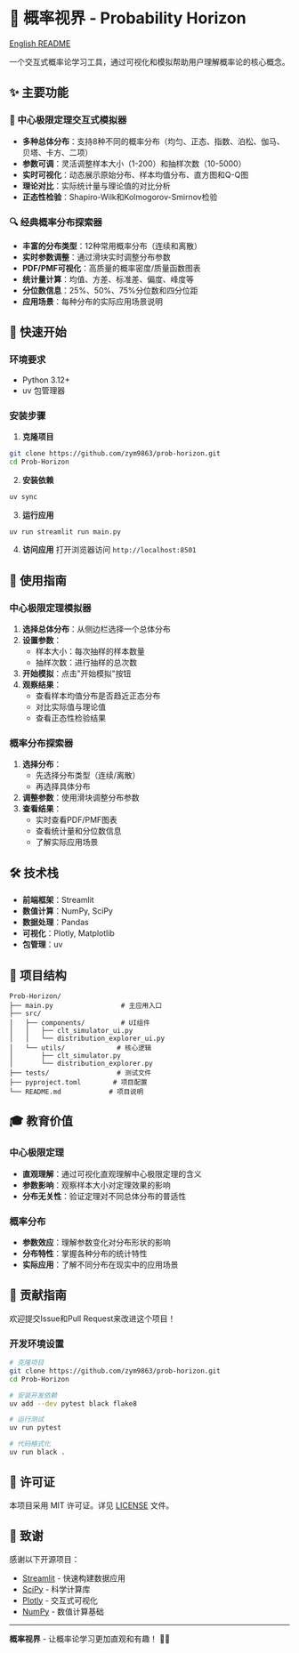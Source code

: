 # 🎲 概率视界 - Probability Horizon

[English README](README_EN.md)

一个交互式概率论学习工具，通过可视化和模拟帮助用户理解概率论的核心概念。

## ✨ 主要功能

### 🎯 中心极限定理交互式模拟器
- **多种总体分布**：支持8种不同的概率分布（均匀、正态、指数、泊松、伽马、贝塔、卡方、二项）
- **参数可调**：灵活调整样本大小（1-200）和抽样次数（10-5000）
- **实时可视化**：动态展示原始分布、样本均值分布、直方图和Q-Q图
- **理论对比**：实际统计量与理论值的对比分析
- **正态性检验**：Shapiro-Wilk和Kolmogorov-Smirnov检验

### 🔍 经典概率分布探索器
- **丰富的分布类型**：12种常用概率分布（连续和离散）
- **实时参数调整**：通过滑块实时调整分布参数
- **PDF/PMF可视化**：高质量的概率密度/质量函数图表
- **统计量计算**：均值、方差、标准差、偏度、峰度等
- **分位数信息**：25%、50%、75%分位数和四分位距
- **应用场景**：每种分布的实际应用场景说明

## 🚀 快速开始

### 环境要求
- Python 3.12+
- uv 包管理器

### 安装步骤

1. **克隆项目**
```bash
git clone https://github.com/zym9863/prob-horizon.git
cd Prob-Horizon
```

2. **安装依赖**
```bash
uv sync
```

3. **运行应用**
```bash
uv run streamlit run main.py
```

4. **访问应用**
打开浏览器访问 `http://localhost:8501`

## 📖 使用指南

### 中心极限定理模拟器

1. **选择总体分布**：从侧边栏选择一个总体分布
2. **设置参数**：
   - 样本大小：每次抽样的样本数量
   - 抽样次数：进行抽样的总次数
3. **开始模拟**：点击"开始模拟"按钮
4. **观察结果**：
   - 查看样本均值分布是否趋近正态分布
   - 对比实际值与理论值
   - 查看正态性检验结果

### 概率分布探索器

1. **选择分布**：
   - 先选择分布类型（连续/离散）
   - 再选择具体分布
2. **调整参数**：使用滑块调整分布参数
3. **查看结果**：
   - 实时查看PDF/PMF图表
   - 查看统计量和分位数信息
   - 了解实际应用场景

## 🛠️ 技术栈

- **前端框架**：Streamlit
- **数值计算**：NumPy, SciPy
- **数据处理**：Pandas
- **可视化**：Plotly, Matplotlib
- **包管理**：uv

## 📁 项目结构

```
Prob-Horizon/
├── main.py                 # 主应用入口
├── src/
│   ├── components/         # UI组件
│   │   ├── clt_simulator_ui.py
│   │   └── distribution_explorer_ui.py
│   └── utils/             # 核心逻辑
│       ├── clt_simulator.py
│       └── distribution_explorer.py
├── tests/                 # 测试文件
├── pyproject.toml        # 项目配置
└── README.md            # 项目说明
```

## 🎓 教育价值

### 中心极限定理
- **直观理解**：通过可视化直观理解中心极限定理的含义
- **参数影响**：观察样本大小对定理效果的影响
- **分布无关性**：验证定理对不同总体分布的普适性

### 概率分布
- **参数效应**：理解参数变化对分布形状的影响
- **分布特性**：掌握各种分布的统计特性
- **实际应用**：了解不同分布在现实中的应用场景

## 🤝 贡献指南

欢迎提交Issue和Pull Request来改进这个项目！

### 开发环境设置
```bash
# 克隆项目
git clone https://github.com/zym9863/prob-horizon.git
cd Prob-Horizon

# 安装开发依赖
uv add --dev pytest black flake8

# 运行测试
uv run pytest

# 代码格式化
uv run black .
```

## 📄 许可证

本项目采用 MIT 许可证。详见 [LICENSE](LICENSE) 文件。

## 🙏 致谢

感谢以下开源项目：
- [Streamlit](https://streamlit.io/) - 快速构建数据应用
- [SciPy](https://scipy.org/) - 科学计算库
- [Plotly](https://plotly.com/) - 交互式可视化
- [NumPy](https://numpy.org/) - 数值计算基础

---

**概率视界** - 让概率论学习更加直观和有趣！ 🎲✨